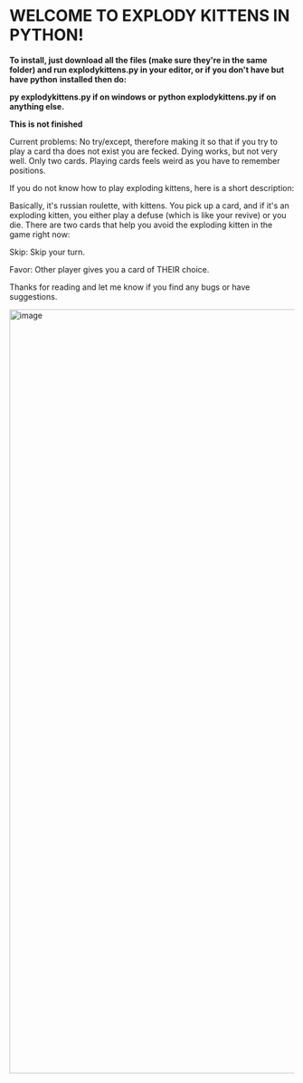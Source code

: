 # WELCOME TO EXPLODY KITTENS IN PYTHON!

**To install, just download all the files (make sure they're in the same folder) and run explodykittens.py in your editor, or if you don't have but have python** **installed then do:**

**py explodykittens.py if on windows or**
**python explodykittens.py if on anything else.**

**This is not finished**

Current problems: 
No try/except, therefore making it so that if you try to play a card tha does not exist you are fecked.
Dying works, but not very well.
Only two cards.
Playing cards feels weird as you have to remember positions.

If you do not know how to play exploding kittens, here is a short description:

Basically, it's russian roulette, with kittens. 
You pick up a card, and if it's an exploding kitten, you either play a defuse (which is like your revive) or you die.
There are two cards that help you avoid the exploding kitten in the game right now:

Skip: Skip your turn.

Favor: Other player gives you a card of THEIR choice.


Thanks for reading and let me know if you find any bugs or have suggestions.

<img width="2400" height="1350" alt="image" src="https://github.com/user-attachments/assets/b38005b7-825a-425a-b4b2-7774a6a38028" />



